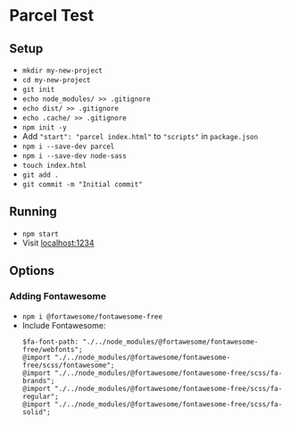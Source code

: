 # Parcel Test

## Setup

- `mkdir my-new-project`
- `cd my-new-project`
- `git init`
- `echo node_modules/ >> .gitignore`
- `echo dist/ >> .gitignore`
- `echo .cache/ >> .gitignore`
- `npm init -y`
- Add `"start": "parcel index.html"` to `"scripts"` in `package.json`
- `npm i --save-dev parcel`
- `npm i --save-dev node-sass`
- `touch index.html`
- `git add .`
- `git commit -m "Initial commit"`


## Running

- `npm start`
- Visit [localhost:1234](http://localhost:1234)


## Options

### Adding Fontawesome

- `npm i @fortawesome/fontawesome-free`
- Include Fontawesome:
    ```
    $fa-font-path: "./../node_modules/@fortawesome/fontawesome-free/webfonts";
    @import "./../node_modules/@fortawesome/fontawesome-free/scss/fontawesome";
    @import "./../node_modules/@fortawesome/fontawesome-free/scss/fa-brands";
    @import "./../node_modules/@fortawesome/fontawesome-free/scss/fa-regular";
    @import "./../node_modules/@fortawesome/fontawesome-free/scss/fa-solid";
    ```
